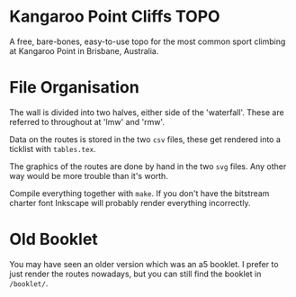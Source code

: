 # Kangaroo Point Cliffs TOPO

A free, bare-bones, easy-to-use topo for the most common sport climbing at Kangaroo Point in Brisbane, Australia. 

# File Organisation

The wall is divided into two halves, either side of the 'waterfall'. 
These are referred to throughout at 'lmw' and 'rmw'. 

Data on the routes is stored in the two `csv` files, these get rendered into a ticklist with `tables.tex`. 

The graphics of the routes are done by hand in the two `svg` files. 
Any other way would be more trouble than it's worth. 

Compile everything together with `make`. 
If you don't have the bitstream charter font Inkscape will probably render everything incorrectly. 

# Old Booklet

You may have seen an older version which was an a5 booklet. 
I prefer to just render the routes nowadays, but you can still find the booklet in `/booklet/`. 
